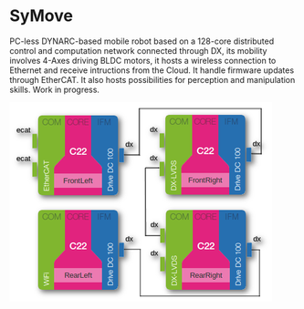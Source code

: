 SyMove
===============
PC-less DYNARC-based mobile robot based on a 128-core distributed control and computation network connected through DX, its mobility involves 4-Axes driving BLDC motors, it hosts a wireless connection to Ethernet and receive intructions from the Cloud. It handle firmware updates through EtherCAT. It also hosts possibilities for perception and manipulation skills. Work in progress.

![architecture](/doc/symove_full.png)
